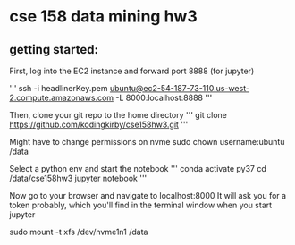 # cse 158 data mining hw3

## getting started:
First, log into the EC2 instance and forward port 8888 (for jupyter)

'''
ssh -i headlinerKey.pem ubuntu@ec2-54-187-73-110.us-west-2.compute.amazonaws.com -L 8000:localhost:8888
'''

Then, clone your git repo to the home directory
'''
git clone https://github.com/kodingkirby/cse158hw3.git
'''

Might have to change permissions on nvme
sudo chown username:ubuntu /data

Select a python env and start the notebook
'''
conda activate py37
cd /data/cse158hw3
jupyter notebook
'''

Now go to your browser and navigate to localhost:8000
It will ask you for a token probably, which you'll find in the terminal window when you start jupyter

sudo mount -t xfs /dev/nvme1n1 /data
